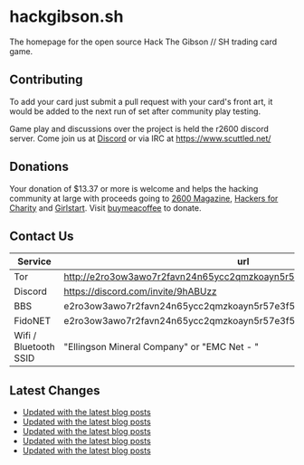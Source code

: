 # hackgibson.sh
The homepage for the open source Hack The Gibson // SH trading card game.


## Contributing

To add your card just submit a pull request with your card's front art, it would be added to the next run of set after community play testing.

Game play and discussions over the project is held the r2600 discord server. Come join us at [Discord](https://discord.com/invite/9hABUzz) or via IRC at https://www.scuttled.net/


## Donations

Your donation of $13.37 or more is welcome and helps the hacking community at large with proceeds going to [2600 Magazine](https://2600.com/), [Hackers for Charity](https://hackersforcharity.org) and [Girlstart](https://girlstart.org).  Visit [buymeacoffee](https://www.buymeacoffee.com/hackgibson.sh) to donate.


## Contact Us

Service | url
-|-
Tor | http://e2ro3ow3awo7r2favn24n65ycc2qmzkoayn5r57e3f56nvjwdcgg32ad.onion
Discord | https://discord.com/invite/9hABUzz
BBS | e2ro3ow3awo7r2favn24n65ycc2qmzkoayn5r57e3f56nvjwdcgg32ad.onion:23
FidoNET | e2ro3ow3awo7r2favn24n65ycc2qmzkoayn5r57e3f56nvjwdcgg32ad.onion:24554
Wifi / Bluetooth SSID | "Ellingson Mineral Company" or "EMC Net - <fidonet address>"

## Latest Changes
<!-- BLOG-POST-LIST:START -->
- [Updated with the latest blog posts](https://github.com/DFW2600/hackgibson.sh/commit/44b3504795d1e188fe76f1104dadc22a02acec3c)
- [Updated with the latest blog posts](https://github.com/DFW2600/hackgibson.sh/commit/a4e55ef7976449c3540a1abfb7a2763db96c9d15)
- [Updated with the latest blog posts](https://github.com/DFW2600/hackgibson.sh/commit/9eee72a8bb62516bc62bb710da72b857d2290206)
- [Updated with the latest blog posts](https://github.com/DFW2600/hackgibson.sh/commit/a236414f692173aa00e9c32c7584930b4432242e)
- [Updated with the latest blog posts](https://github.com/DFW2600/hackgibson.sh/commit/32964e6c7f93c2cf767b2d8c4752b28a123e1a20)
<!-- BLOG-POST-LIST:END -->
